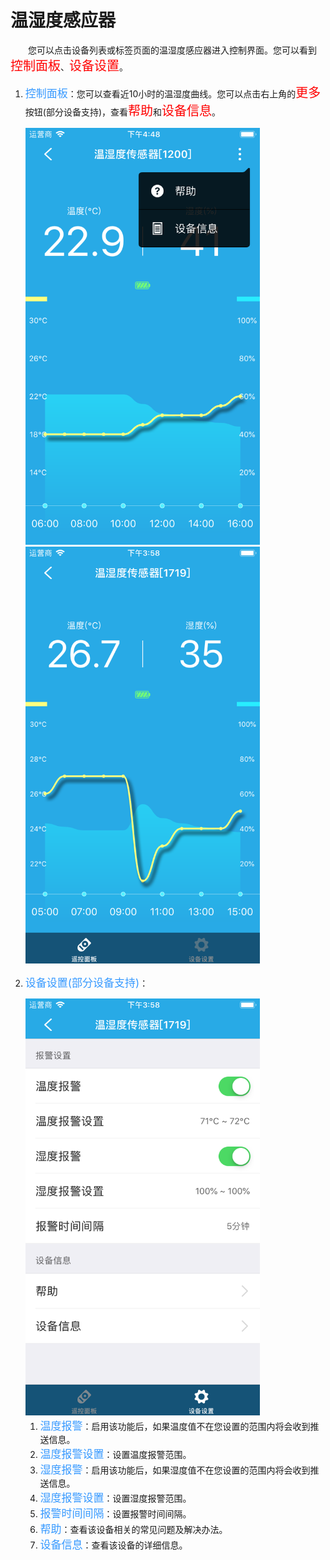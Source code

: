 # 温湿度感应器

&emsp;&emsp;您可以点击设备列表或标签页面的温湿度感应器进入控制界面。您可以看到<font style='color:#ff0000;font-size:20px'>控制面板</font>、<font style='color:#ff0000;font-size:20px'>设备设置</font>。

1. <font style='color:#3699ff;font-size:17px'>控制面板</font>：您可以查看近10小时的温湿度曲线。您可以点击右上角的<font style='color:#ff0000;font-size:20px'>更多</font>按钮(部分设备支持)，查看<font style='color:#ff0000;font-size:20px'>帮助</font>和<font style='color:#ff0000;font-size:20px'>设备信息</font>。

	<img src="../images/MacBee/温湿度感应器/控制界面1.png" width = "375" height = "667">
	<img src="../images/MacBee/温湿度感应器/控制界面2.png" width = "375" height = "667">
	
2. <font style='color:#3699ff;font-size:17px'>设备设置(部分设备支持)</font>：

	<img src="../images/MacBee/温湿度感应器/设置.png" width = "375" height = "667">
	
	1. <font style='color:#3699ff;font-size:17px'>温度报警</font>：启用该功能后，如果温度值不在您设置的范围内将会收到推送信息。
	2. <font style='color:#3699ff;font-size:17px'>温度报警设置</font>：设置温度报警范围。
	3. <font style='color:#3699ff;font-size:17px'>湿度报警</font>：启用该功能后，如果湿度值不在您设置的范围内将会收到推送信息。
	4. <font style='color:#3699ff;font-size:17px'>湿度报警设置</font>：设置湿度报警范围。
	5. <font style='color:#3699ff;font-size:17px'>报警时间间隔</font>：设置报警时间间隔。
	6. <font style='color:#3699ff;font-size:17px'>帮助</font>：查看该设备相关的常见问题及解决办法。
	7. <font style='color:#3699ff;font-size:17px'>设备信息</font>：查看该设备的详细信息。
